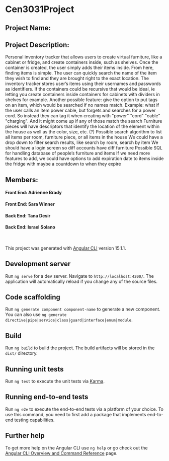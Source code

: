# Cen3031Project

## Project Name:

## Project Description:

Personal inventory tracker that allows users to create virtual furniture, like a cabinet or fridge, and create containers inside, such as shelves. Once the container is created, the user simply adds their items inside. From here, finding items is simple. The user can quickly search the name of the item they wish to find and they are brought right to the exact location. The inventory tracker stores user’s items using their usernames and passwords as identifiers.
If the containers could be recursive that would be ideal, ie letting you create containers inside containers for cabinets with dividers in shelves for example.  Another possible feature: give the option to put tags on an item, which would be searched if no names match. 
Example: what if the user calls an item power cable, but forgets and searches for a power cord. So instead they can tag it when creating with "power" "cord" "cable" "charging". And it might come up if any of those match the search
Furniture pieces will have descriptors that identify the location of the element within the house as well as the color, size, etc. (?)
Possible search algorithm to list all items per room, furniture piece, or all items in the house
We could have a drop down to filter search results, like search by room, search by item
We should have a login screen so diff accounts have diff furniture
Possible SQL for handling database of people’s furniture and items
If we need more features to add, we could have options to add expiration date to items inside the fridge with maybe a countdown to when they expire

## Members:
#### Front End: Adrienne Brady
#### Front End: Sara Winner
#### Back End: Tana Desir
#### Back End: Israel Solano

<br/>

This project was generated with [Angular CLI](https://github.com/angular/angular-cli) version 15.1.1.

## Development server

Run `ng serve` for a dev server. Navigate to `http://localhost:4200/`. The application will automatically reload if you change any of the source files.

## Code scaffolding

Run `ng generate component component-name` to generate a new component. You can also use `ng generate directive|pipe|service|class|guard|interface|enum|module`.

## Build

Run `ng build` to build the project. The build artifacts will be stored in the `dist/` directory.

## Running unit tests

Run `ng test` to execute the unit tests via [Karma](https://karma-runner.github.io).

## Running end-to-end tests

Run `ng e2e` to execute the end-to-end tests via a platform of your choice. To use this command, you need to first add a package that implements end-to-end testing capabilities.

## Further help

To get more help on the Angular CLI use `ng help` or go check out the [Angular CLI Overview and Command Reference](https://angular.io/cli) page.
